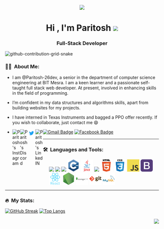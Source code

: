 <p align="center">
  <img src="https://media.giphy.com/media/M9gbBd9nbDrOTu1Mqx/giphy.gif" width="100"/>
<h1 align="center">Hi , I'm Paritosh <img src="https://media.giphy.com/media/hvRJCLFzcasrR4ia7z/giphy.gif" width="40"></h1>
<h3 align="center">Full-Stack Developer</h3>
</p>


![github-contribution-grid-snake](https://user-images.githubusercontent.com/89845641/218791674-c52db856-24d2-429f-8867-170c365730d1.svg)


### :woman_technologist: &nbsp;About Me:
- I am @Paritosh-26dev, a senior in the department of computer science engineering at BIT Mesra. I am a keen learner and a passionate self-taught full stack web developer. At present, involved in enhancing skills in the field of programming.
- I’m confident in my data structures and algorithms skills, apart from building websites for my projects.
- I have interned in Texas Instruments and bagged a PPO offer recently. If you wish to collaborate, just contact me 😄
- <a href="https://instagram.com/paritosh_26dev">
   <img align="left" alt="Paritosh's Instagram" width="25px" src="https://raw.githubusercontent.com/hussainweb/hussainweb/main/icons/instagram.png" />
  </a>
  <a href="https://discordapp.com/users/Pari_tosh#7889">
   <img align="left" alt="Paritosh's Discord" width="25px" src="https://cdn.simpleicons.org/discord" />
  </a>
  <a href="https://twitter.com/paritosh_dev">
   <img align="left" alt="X" width="25px" src="https://raw.githubusercontent.com/Delta456/Delta456/master/img/twitter.png" />
  </a>
  <a href="https://www.linkedin.com/in/paritosh-dev-05254b204/">
   <img align="left" alt="Paritosh's LinkedIN" width="25px" src="https://cdn.simpleicons.org/linkedin" />
  </a>

   [![Gmail Badge](https://img.shields.io/badge/-P_Dev-c14438?style=flat-square&logo=Gmail&logoColor=white&link=mailto:paritoshdev26@gmail.com)](mailto:paritoshdev26@gmail.com)
   [![Facebook Badge](https://img.shields.io/badge/-P_Dev-036be4?style=flat-square&logo=Facebook&logoColor=white&link=https://www.facebook.com/profile.php?id=100022118525351)](https://www.facebook.com/paritosh.dev.31/)
 

---
### 🛠 &nbsp;Languages and Tools:

<p align="center">
  <div align="center">
  <code><img height="40" src="https://user-images.githubusercontent.com/25181517/192108374-8da61ba1-99ec-41d7-80b8-fb2f7c0a4948.png"/></code>
	 <code><img height="40" src="https://user-images.githubusercontent.com/25181517/192108891-d86b6220-e232-423a-bf5f-90903e6887c3.png"/></code>
	 <code><img height="40" src="https://user-images.githubusercontent.com/25181517/190887576-6653f877-8439-4521-82f3-403086ead892.png"/></code>
  <code><img height="40" src="https://raw.githubusercontent.com/github/explore/80688e429a7d4ef2fca1e82350fe8e3517d3494d/topics/cpp/cpp.png"></code>
  <code><img height="40" src="https://raw.githubusercontent.com/devicons/devicon/master/icons/java/java-original-wordmark.svg"></code>
  <code><img height="40" src="https://user-images.githubusercontent.com/25181517/183423507-c056a6f9-1ba8-4312-a350-19bcbc5a8697.png"/></code>
  <code><img height="40" src="https://raw.githubusercontent.com/github/explore/80688e429a7d4ef2fca1e82350fe8e3517d3494d/topics/html/html.png"></code>
  <code><img height="40" src="https://raw.githubusercontent.com/github/explore/80688e429a7d4ef2fca1e82350fe8e3517d3494d/topics/css/css.png"></code>
  <code><img height="40" src="https://raw.githubusercontent.com/github/explore/80688e429a7d4ef2fca1e82350fe8e3517d3494d/topics/javascript/javascript.png"></code>  
  <code><img height="40" src="https://raw.githubusercontent.com/github/explore/80688e429a7d4ef2fca1e82350fe8e3517d3494d/topics/bootstrap/bootstrap.png"></code>  
  <code><img height="40" src="https://raw.githubusercontent.com/devicons/devicon/master/icons/react/react-original-wordmark.svg"></code>
  <code><img height="40" src="https://raw.githubusercontent.com/github/explore/80688e429a7d4ef2fca1e82350fe8e3517d3494d/topics/nodejs/nodejs.png"></code>
  <code><img height="40" src="https://raw.githubusercontent.com/github/explore/80688e429a7d4ef2fca1e82350fe8e3517d3494d/topics/mongodb/mongodb.png"></code>  
  <code><img height="40" src="https://raw.githubusercontent.com/github/explore/80688e429a7d4ef2fca1e82350fe8e3517d3494d/topics/git/git.png"></code>
  <code><img height="40" src="https://github.com/devicons/devicon/blob/master/icons/mysql/mysql-original-wordmark.svg"/></code>
  </div>
  
</p>


---
### 🔥 &nbsp;My Stats:
[![GitHub Streak](https://github-readme-streak-stats.herokuapp.com?user=Paritosh-26dev&theme=dark&hide_border=true&hide_current_streak=true)](https://git.io/streak-stats)
[![Top Langs](https://github-readme-stats.vercel.app/api/top-langs/?username=Paritosh-26dev&layout=compact&theme=vision-friendly-dark)](https://github.com/anuraghazra/github-readme-stats)
<div align="right">
<img src="https://komarev.com/ghpvc/?username=Paritosh-26dev&&style=flat-square"  align="center" />
</div> 
<!---
Paritosh-26dev/Paritosh-26dev is a ✨ special ✨ repository because its `README.md` (this file) appears on your GitHub profile.
You can click the Preview link to take a look at your changes.
--->
